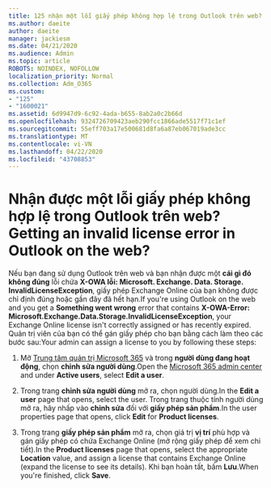 ```yaml
---
title: 125 nhận một lỗi giấy phép không hợp lệ trong Outlook trên web?
ms.author: daeite
author: daeite
manager: jackiesm
ms.date: 04/21/2020
ms.audience: Admin
ms.topic: article
ROBOTS: NOINDEX, NOFOLLOW
localization_priority: Normal
ms.collection: Adm_O365
ms.custom:
- "125"
- "1600021"
ms.assetid: 6d9947d9-6c92-4ada-b655-8ab2a0c2b66d
ms.openlocfilehash: 9324726709423aeb290fcc1866ade5517f71c1ef
ms.sourcegitcommit: 55eff703a17e500681d8fa6a87eb067019ade3cc
ms.translationtype: MT
ms.contentlocale: vi-VN
ms.lasthandoff: 04/22/2020
ms.locfileid: "43708853"
---
```

# <a name="getting-an-invalid-license-error-in-outlook-on-the-web"></a><span data-ttu-id="3e4be-102">Nhận được một lỗi giấy phép không hợp lệ trong Outlook trên web?</span><span class="sxs-lookup"><span data-stu-id="3e4be-102">Getting an invalid license error in Outlook on the web?</span></span>

<span data-ttu-id="3e4be-103">Nếu bạn đang sử dụng Outlook trên web và bạn nhận được một **cái gì đó không đúng** lỗi chứa **X-OWA lỗi: Microsoft. Exchange. Data. Storage. InvalidLicenseException**, giấy phép Exchange Online của bạn không được chỉ định đúng hoặc gần đây đã hết hạn.</span><span class="sxs-lookup"><span data-stu-id="3e4be-103">If you're using Outlook on the web and you get a **Something went wrong** error that contains **X-OWA-Error: Microsoft.Exchange.Data.Storage.InvalidLicenseException**, your Exchange Online license isn't correctly assigned or has recently expired.</span></span> <span data-ttu-id="3e4be-104">Quản trị viên của bạn có thể gán giấy phép cho bạn bằng cách làm theo các bước sau:</span><span class="sxs-lookup"><span data-stu-id="3e4be-104">Your admin can assign a license to you by following these steps:</span></span>
  
1. <span data-ttu-id="3e4be-105">Mở [Trung tâm quản trị Microsoft 365](https://portal.office.com/adminportal/home#/homepage) và trong **người dùng đang hoạt động**, chọn **chỉnh sửa người dùng**.</span><span class="sxs-lookup"><span data-stu-id="3e4be-105">Open the [Microsoft 365 admin center](https://portal.office.com/adminportal/home#/homepage) and under **Active users**, select **Edit a user**.</span></span>

2. <span data-ttu-id="3e4be-106">Trong trang **chỉnh sửa người dùng** mở ra, chọn người dùng.</span><span class="sxs-lookup"><span data-stu-id="3e4be-106">In the **Edit a user** page that opens, select the user.</span></span> <span data-ttu-id="3e4be-107">Trong trang thuộc tính người dùng mở ra, hãy nhấp vào **chỉnh sửa** đối với **giấy phép sản phẩm**.</span><span class="sxs-lookup"><span data-stu-id="3e4be-107">In the user properties page that opens, click **Edit** for **Product licenses**.</span></span>

3. <span data-ttu-id="3e4be-108">Trong trang **giấy phép sản phẩm** mở ra, chọn giá trị **vị trí** phù hợp và gán giấy phép có chứa Exchange Online (mở rộng giấy phép để xem chi tiết).</span><span class="sxs-lookup"><span data-stu-id="3e4be-108">In the **Product licenses** page that opens, select the appropriate **Location** value, and assign a license that contains Exchange Online (expand the license to see its details).</span></span> <span data-ttu-id="3e4be-109">Khi bạn hoàn tất, bấm **Lưu**.</span><span class="sxs-lookup"><span data-stu-id="3e4be-109">When you're finished, click **Save**.</span></span>
